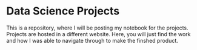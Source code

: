 # Data Science Projects

This is a repository, where I will be posting my notebook for the projects. Projects are hosted in a different website. Here, you will just find the work and how I was able to navigate through to make the finshed product. 
